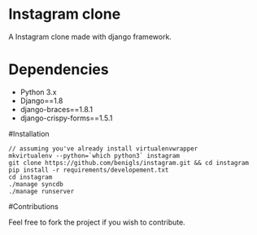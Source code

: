 # Instagram clone

A Instagram clone made with django framework.

# Dependencies

* Python 3.x
* Django==1.8
* django-braces==1.8.1
* django-crispy-forms==1.5.1

#Installation

    // assuming you've already install virtualenvwrapper
    mkvirtualenv --python=`which python3` instagram
    git clone https://github.com/benigls/instagram.git && cd instagram
    pip install -r requirements/developement.txt
    cd instagram
    ./manage syncdb
    ./manage runserver

#Contributions

Feel free to fork the project if you wish to contribute.
